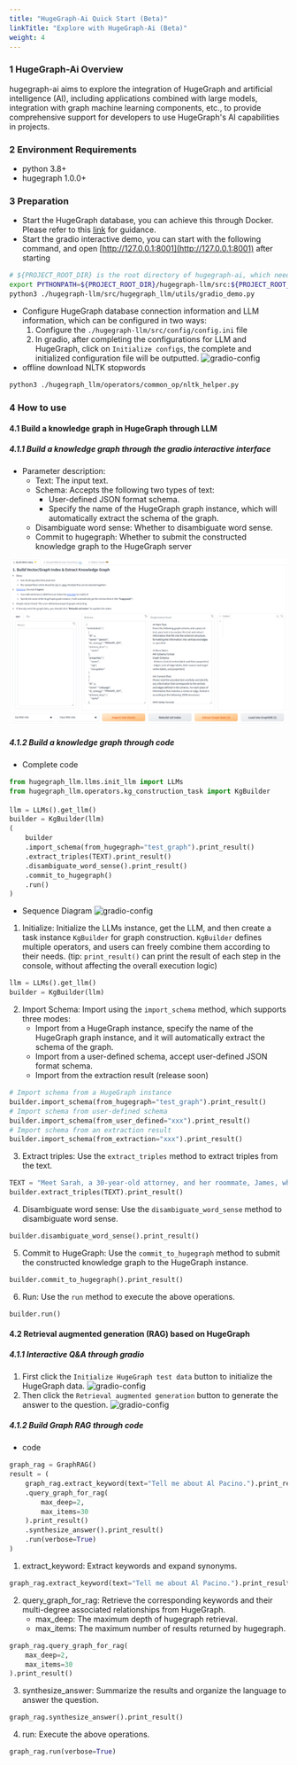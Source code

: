```yaml
---
title: "HugeGraph-Ai Quick Start (Beta)"
linkTitle: "Explore with HugeGraph-Ai (Beta)"
weight: 4
---
```


### 1 HugeGraph-Ai Overview
hugegraph-ai aims to explore the integration of HugeGraph and artificial intelligence (AI), including applications combined with large models, integration with graph machine learning components, etc., to provide comprehensive support for developers to use HugeGraph's AI capabilities in projects.

### 2 Environment Requirements
- python 3.8+
- hugegraph 1.0.0+ 

### 3 Preparation
- Start the HugeGraph database, you can achieve this through Docker. Please refer to this [link](https://hub.docker.com/r/hugegraph/hugegraph) for guidance.
- Start the gradio interactive demo, you can start with the following command, and open [http://127.0.0.1:8001](http://127.0.0.1:8001) after starting

```bash
# ${PROJECT_ROOT_DIR} is the root directory of hugegraph-ai, which needs to be configured by yourself
export PYTHONPATH=${PROJECT_ROOT_DIR}/hugegraph-llm/src:${PROJECT_ROOT_DIR}/hugegraph-python-client/src
python3 ./hugegraph-llm/src/hugegraph_llm/utils/gradio_demo.py
```
- Configure HugeGraph database connection information and LLM information, which can be configured in two ways:
  1. Configure the `./hugegraph-llm/src/config/config.ini` file
  2. In gradio, after completing the configurations for LLM and HugeGraph, click on `Initialize configs`, the complete and initialized configuration file will be outputted.
  ![gradio-config](/docs/images/gradio-config.png)
- offline download NLTK stopwords
```bash
python3 ./hugegraph_llm/operators/common_op/nltk_helper.py
```

### 4 How to use
#### 4.1 Build a knowledge graph in HugeGraph through LLM
##### 4.1.1 Build a knowledge graph through the gradio interactive interface
- Parameter description:
  - Text: The input text. 
  - Schema: Accepts the following two types of text: 
    - User-defined JSON format schema. 
    - Specify the name of the HugeGraph graph instance, which will automatically extract the schema of the graph.
  - Disambiguate word sense: Whether to disambiguate word sense. 
  - Commit to hugegraph: Whether to submit the constructed knowledge graph to the HugeGraph server

![gradio-config](/docs/images/gradio-kg.png)

##### 4.1.2 Build a knowledge graph through code
- Complete code
```python
from hugegraph_llm.llms.init_llm import LLMs
from hugegraph_llm.operators.kg_construction_task import KgBuilder

llm = LLMs().get_llm()
builder = KgBuilder(llm)
(
    builder
    .import_schema(from_hugegraph="test_graph").print_result()
    .extract_triples(TEXT).print_result()
    .disambiguate_word_sense().print_result()
    .commit_to_hugegraph()
    .run()
)
```
- Sequence Diagram
  ![gradio-config](/docs/images/kg-uml.png)

1. Initialize: Initialize the LLMs instance, get the LLM, and then create a task instance `KgBuilder` for graph construction. `KgBuilder` defines multiple operators, and users can freely combine them according to their needs. (tip: `print_result()` can print the result of each step in the console, without affecting the overall execution logic)

```python
llm = LLMs().get_llm()
builder = KgBuilder(llm)
```
2. Import Schema: Import using the `import_schema` method, which supports three modes:
    - Import from a HugeGraph instance, specify the name of the HugeGraph graph instance, and it will automatically extract the schema of the graph.
    - Import from a user-defined schema, accept user-defined JSON format schema.
    - Import from the extraction result (release soon)

```python
# Import schema from a HugeGraph instance
builder.import_schema(from_hugegraph="test_graph").print_result()
# Import schema from user-defined schema
builder.import_schema(from_user_defined="xxx").print_result()
# Import schema from an extraction result
builder.import_schema(from_extraction="xxx").print_result()
```
3. Extract triples: Use the `extract_triples` method to extract triples from the text.

```python
TEXT = "Meet Sarah, a 30-year-old attorney, and her roommate, James, whom she's shared a home with since 2010."
builder.extract_triples(TEXT).print_result()
```
4. Disambiguate word sense: Use the `disambiguate_word_sense` method to disambiguate word sense.

```python
builder.disambiguate_word_sense().print_result()
```
5. Commit to HugeGraph: Use the `commit_to_hugegraph` method to submit the constructed knowledge graph to the HugeGraph instance.

```python
builder.commit_to_hugegraph().print_result()
```

6. Run: Use the `run` method to execute the above operations.

```python
builder.run()
```

#### 4.2 Retrieval augmented generation (RAG) based on HugeGraph
##### 4.1.1 Interactive Q&A through gradio
1. First click the `Initialize HugeGraph test data` button to initialize the HugeGraph data.
   ![gradio-config](/docs/images/gradio-rag-1.png)
2. Then click the `Retrieval augmented generation` button to generate the answer to the question.
   ![gradio-config](/docs/images/gradio-rag-2.png)

##### 4.1.2 Build Graph RAG through code
- code
```python
graph_rag = GraphRAG()
result = (
    graph_rag.extract_keyword(text="Tell me about Al Pacino.").print_result()
    .query_graph_for_rag(
        max_deep=2,
        max_items=30
    ).print_result()
    .synthesize_answer().print_result()
    .run(verbose=True)
)
```
1. extract_keyword: Extract keywords and expand synonyms.

```python
graph_rag.extract_keyword(text="Tell me about Al Pacino.").print_result()
```
2. query_graph_for_rag: Retrieve the corresponding keywords and their multi-degree associated relationships from HugeGraph.
   - max_deep: The maximum depth of hugegraph retrieval.
   - max_items: The maximum number of results returned by hugegraph.

```python
graph_rag.query_graph_for_rag(
    max_deep=2,
    max_items=30
).print_result()
```
3. synthesize_answer: Summarize the results and organize the language to answer the question.
```python
graph_rag.synthesize_answer().print_result()
```
4. run: Execute the above operations.

```python
graph_rag.run(verbose=True)
```
